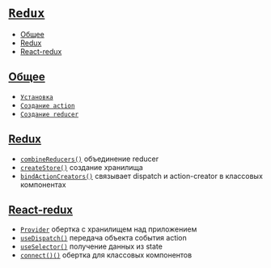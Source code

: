 # [`Redux`](../index.md)

- [Общее](#общее)
- [Redux](#redux-1)
- [React-redux](#react-redux)

## [Общее](#redux)

- [`Установка`](./Общее/Установка.md)
- [`Создание action`](<./Общее/Создание action.md>)
- [`Создание reducer`](<./Общее/Создание reducer.md>)

## [Redux](#redux)

- [`combineReducers()`](./Redux/combineReducers.md) объединение reducer
- [`createStore()`](./Redux/createStore.md) создание хранилища
- [`bindActionCreators()`](./Redux/bindActionCreators.md) связывает dispatch и action-creator в классовых компонентах

## [React-redux](#redux)

- [`Provider`](./React-redux/Provider.md) обертка с хранилищем над приложением
- [`useDispatch()`](./React-redux/useDispatch.md) передача объекта события action
- [`useSelector()`](./React-redux/useSelector.md) получение данных из state
- [`connect()()`](./React-redux/connect.md) обертка для классовых компонентов
